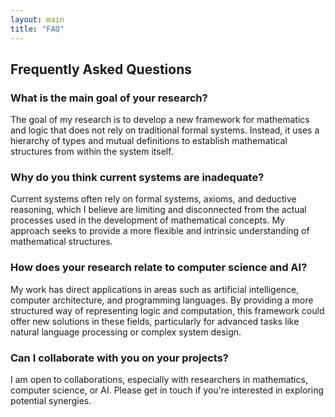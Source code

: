 ```yaml
---
layout: main
title: "FAQ"
---
```


## Frequently Asked Questions

### What is the main goal of your research? 

The goal of my research is to develop a new framework for mathematics and logic that does not rely on traditional formal systems. Instead, it uses a hierarchy of types and mutual definitions to establish mathematical structures from within the system itself.

### Why do you think current systems are inadequate?

Current systems often rely on formal systems, axioms, and deductive reasoning, which I believe are limiting and disconnected from the actual processes used in the development of mathematical concepts. My approach seeks to provide a more flexible and intrinsic understanding of mathematical structures.

### How does your research relate to computer science and AI?
My work has direct applications in areas such as artificial intelligence, computer architecture, and programming languages. By providing a more structured way of representing logic and computation, this framework could offer new solutions in these fields, particularly for advanced tasks like natural language processing or complex system design.

### Can I collaborate with you on your projects?
I am open to collaborations, especially with researchers in mathematics, computer science, or AI. Please get in touch if you're interested in exploring potential synergies.


